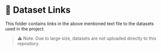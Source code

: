 # 🌱 Dataset Links

This folder contains links in the above mentioned text file to the datasets used in the project.


> ⚠️ Note: Due to large size, datasets are not uploaded directly to this repository.  

